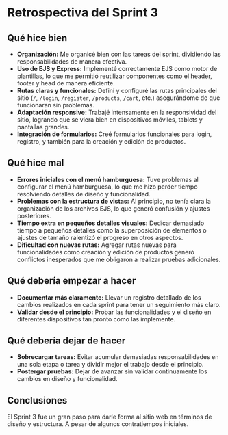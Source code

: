 # Retrospectiva del Sprint 3

## **Qué hice bien**
- **Organización:** Me organicé bien con las tareas del sprint, dividiendo las responsabilidades de manera efectiva.
- **Uso de EJS y Express:** Implementé correctamente EJS como motor de plantillas, lo que me permitió reutilizar componentes como el header, footer y head de manera eficiente.
- **Rutas claras y funcionales:** Definí y configuré las rutas principales del sitio (`/`, `/login`, `/register`, `/products`, `/cart`, etc.) asegurándome de que funcionaran sin problemas.
- **Adaptación responsive:** Trabajé intensamente en la responsividad del sitio, logrando que se viera bien en dispositivos móviles, tablets y pantallas grandes.
- **Integración de formularios:** Creé formularios funcionales para login, registro, y también para la creación y edición de productos.


## **Qué hice mal**
- **Errores iniciales con el menú hamburguesa:** Tuve problemas al configurar el menú hamburguesa, lo que me hizo perder tiempo resolviendo detalles de diseño y funcionalidad.
- **Problemas con la estructura de vistas:** Al principio, no tenía clara la organización de los archivos EJS, lo que generó confusión y ajustes posteriores.
- **Tiempo extra en pequeños detalles visuales:** Dedicar demasiado tiempo a pequeños detalles como la superposición de elementos o ajustes de tamaño ralentizó el progreso en otros aspectos.
- **Dificultad con nuevas rutas:** Agregar rutas nuevas para funcionalidades como creación y edición de productos generó conflictos inesperados que me obligaron a realizar pruebas adicionales.

## **Qué debería empezar a hacer**
- **Documentar más claramente:** Llevar un registro detallado de los cambios realizados en cada sprint para tener un seguimiento más claro.
- **Validar desde el principio:** Probar las funcionalidades y el diseño en diferentes dispositivos tan pronto como las implemente.


## **Qué debería dejar de hacer**
- **Sobrecargar tareas:** Evitar acumular demasiadas responsabilidades en una sola etapa o tarea y dividir mejor el trabajo desde el principio.
- **Postergar pruebas:** Dejar de avanzar sin validar continuamente los cambios en diseño y funcionalidad.

## **Conclusiones**
El Sprint 3 fue un gran paso para darle forma al sitio web en términos de diseño y estructura. A pesar de algunos contratiempos iniciales.
